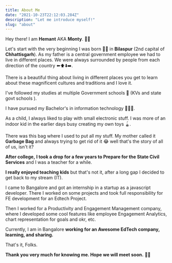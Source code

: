 ```yaml
---
title: About Me
date: "2021-10-23T22:12:03.284Z"
description: "Let me introduce myself!"
slug: "about"
---
```


Hey there! I am **Hemant** AKA **Monty**. 👋🏼

Let's start with the very beginning I was born 🤱🏼 in **Bilaspur** (2nd capital of **Chhattisgarh**). As my father is a central government employee we had to live in different places. We were always surrounded by people from each direction of the country ⬅️⬆️⬇️➡️.

There is a beautiful thing about living in different places you get to learn about these magnificent cultures and traditions and I love it.

I've followed my studies at multiple Government schools 🎒 (KVs and state govt schools ).

I have pursued my Bachelor's in information technology 👨🏼‍💻.

As a child, I always liked to play with small electronic stuff. I was more of an indoor kid in the earlier days busy creating my own toys 🪀.

There was this bag where I used to put all my stuff. My mother called it **Garbage Bag** and always trying to get rid of it 😂 well that's the story of all of us, isn't it?

**After college,** **I took a drop for a few years to Prepare for the State Civil Services** and I was a teacher for a while.

**I really enjoyed teaching kids** but that's not it, after a long gap I decided to get back to my stream (IT).

I came to Bangalore and got an internship in a startup as a javascript developer. There I worked on some projects and took full responsibility for FE development for an Edtech Project.

Then I worked for a Productivity and Engagement Management company, where I developed some cool features like employee Engagement Analytics, chart representation for goals and okr, etc.

Currently, I am in Bangalore **working for an Awesome EdTech company,** **learning, and sharing.**

That's it, Folks.

**Thank you very much for knowing me. Hope we will meet soon.** 👋🏼
